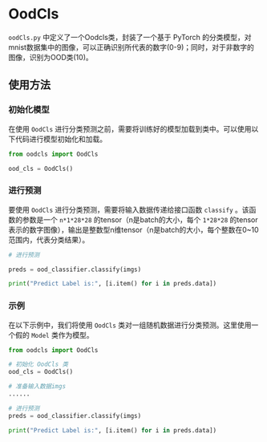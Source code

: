 # OodCls

`oodCls.py` 中定义了一个Oodcls类，封装了一个基于 PyTorch 的分类模型，对mnist数据集中的图像，可以正确识别所代表的数字(0-9)；同时，对于非数字的图像，识别为OOD类(10)。

## 使用方法

### 初始化模型

在使用 `OodCls` 进行分类预测之前，需要将训练好的模型加载到类中。可以使用以下代码进行模型初始化和加载。

```python
from oodcls import OodCls

ood_cls = OodCls()
```

### 进行预测

要使用 `OodCls` 进行分类预测，需要将输入数据传递给接口函数 `classify` 。该函数的参数是一个 `n*1*28*28` 的tensor（n是batch的大小，每个 `1*28*28` 的tensor表示的数字图像），输出是整数型n维tensor（n是batch的大小，每个整数在0~10范围内，代表分类结果）。

```python
# 进行预测

preds = ood_classifier.classify(imgs)

print("Predict Label is:", [i.item() for i in preds.data])

```

### 示例

在以下示例中，我们将使用 `OodCls` 类对一组随机数据进行分类预测。这里使用一个假的 `Model` 类作为模型。

```python
from oodcls import OodCls

# 初始化 OodCls 类
ood_cls = OodCls()

# 准备输入数据imgs
......

# 进行预测
preds = ood_classifier.classify(imgs)

print("Predict Label is:", [i.item() for i in preds.data])
```




